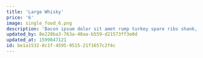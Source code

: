 ```yaml
---
title: 'Large Whisky'
price: '6'
image: single_food_6.png
description: 'Bacon ipsum dolor sit amet rump turkey spare ribs shank, hamburger boudin frankfurter ham hock pancetta salami. Jerky porchetta salami, fatback swine chicken pastrami beef ribs landjaeger biltong. Capicola prosciutto leberkas landjaeger. Flank turducken chuck pork loin drumstick tongue ground round ham hock fatback short ribs pancetta turkey. Shank beef ribs frankfurter ribeye cow fatback swine kielbasa biltong. Pork pork chop prosciutto pig.'
updated_by: 8e228ba3-763a-40aa-b559-d21573ff3e0d
updated_at: 1599847121
id: be1a1532-8c1f-4595-9515-21f1657c2f4c
---
```

